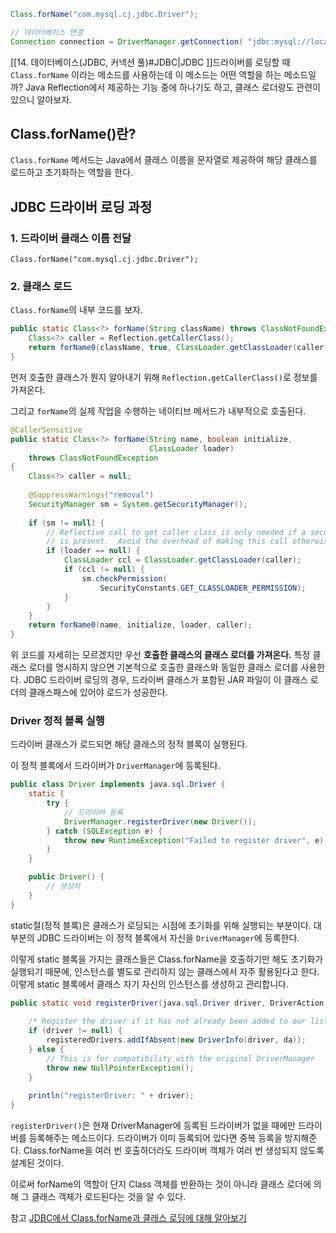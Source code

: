 ```java
Class.forName("com.mysql.cj.jdbc.Driver");

// 데이터베이스 연결 
Connection connection = DriverManager.getConnection( "jdbc:mysql://localhost:3306/mydatabase", "root", "password" );
```
[[14. 데이터베이스(JDBC, 커넥션 풀)#JDBC|JDBC ]]드라이버를 로딩할 때 `Class.forName` 이라는 메소드를 사용하는데 이 메소드는 어떤 역할을 하는 메소드일까?
Java Reflection에서 제공하는 기능 중에 하나기도 하고, 클래스 로더랑도 관련이 있으니 알아보자.


## Class.forName()란?
`Class.forName` 메서드는 Java에서 클래스 이름을 문자열로 제공하여 해당 클래스를 로드하고 초기화하는 역할을 한다. 


## JDBC 드라이버 로딩 과정

### 1. 드라이버 클래스 이름 전달
```java
Class.forName("com.mysql.cj.jdbc.Driver");
```


### 2. 클래스 로드
`Class.forName`의 내부 코드를 보자.
```java
public static Class<?> forName(String className) throws ClassNotFoundException {  
    Class<?> caller = Reflection.getCallerClass();  
    return forName0(className, true, ClassLoader.getClassLoader(caller), caller);  
}
```
먼저 호출한 클래스가 뭔지 알아내기 위해 `Reflection.getCallerClass()`로 정보를 가져온다.

그리고 `forName`의 실제 작업을 수행하는 네이티브 메서드가 내부적으로 호출된다.

```java
@CallerSensitive  
public static Class<?> forName(String name, boolean initialize,  
                               ClassLoader loader)  
    throws ClassNotFoundException  
{  
    Class<?> caller = null;  
    
    @SuppressWarnings("removal")  
    SecurityManager sm = System.getSecurityManager();  
    
    if (sm != null) {  
        // Reflective call to get caller class is only needed if a security manager  
        // is present.  Avoid the overhead of making this call otherwise.        caller = Reflection.getCallerClass();  
        if (loader == null) {  
            ClassLoader ccl = ClassLoader.getClassLoader(caller);  
            if (ccl != null) {  
                sm.checkPermission(  
                    SecurityConstants.GET_CLASSLOADER_PERMISSION);  
            }  
        }  
    }  
    return forName0(name, initialize, loader, caller);  
}
```
위 코드를 자세히는 모르겠지만 우선 **호출한 클래스의 클래스 로더를 가져온다.**
특정 클래스 로더를 명시하지 않으면 기본적으로 호출한 클래스와 동일한 클래스 로더를 사용한다.
JDBC 드라이버 로딩의 경우, 드라이버 클래스가 포함된 JAR 파일이 이 클래스 로더의 클래스패스에 있어야 로드가 성공한다.

### Driver 정적 블록 실행
드라이버 클래스가 로드되면 해당 클래스의 정적 블록이 실행된다.

이 정적 블록에서 드라이버가 `DriverManager`에 등록된다.
```java
public class Driver implements java.sql.Driver {
    static {
        try {
            // 드라이버 등록
            DriverManager.registerDriver(new Driver());
        } catch (SQLException e) {
            throw new RuntimeException("Failed to register driver", e);
        }
    }

    public Driver() {
        // 생성자
    }
}
```
static절(정적 블록)은 클래스가 로딩되는 시점에 초기화를 위해 실행되는 부분이다.
대부분의 JDBC 드라이버는 이 정적 블록에서 자신을 `DriverManager`에 등록한다.

이렇게 static 블록을 가지는 클래스들은 Class.forName을 호출하기만 해도 초기화가 실행되기 때문에, 인스턴스를 별도로 관리하지 않는 클래스에서 자주 활용된다고 한다. 이렇게 static 블록에서 클래스 자기 자신의 인스턴스를 생성하고 관리합니다.

```java
public static void registerDriver(java.sql.Driver driver, DriverAction da) throws SQLException {  
  
    /* Register the driver if it has not already been added to our list */  
    if (driver != null) {  
        registeredDrivers.addIfAbsent(new DriverInfo(driver, da));  
    } else {  
        // This is for compatibility with the original DriverManager  
        throw new NullPointerException();  
    }  
  
    println("registerDriver: " + driver);
}
```
`registerDriver()`은 현재 DriverManager에 등록된 드라이버가 없을 때에만 드라이버를 등록해주는 메소드이다.  드라이버가 이미 등록되어 있다면 중복 등록을 방지해준다.
Class.forName을 여러 번 호출하더라도 드라이버 객체가 여러 번 생성되지 않도록 설계된 것이다.


이로써 forName의 역할이 단지 Class 객체를 반환하는 것이 아니라 클래스 로더에 의해 그 클래스 객체가 로드된다는 것을 알 수 있다.








참고
[JDBC에서 Class.forName과 클래스 로딩에 대해 알아보기](https://limdevbasic.tistory.com/26)